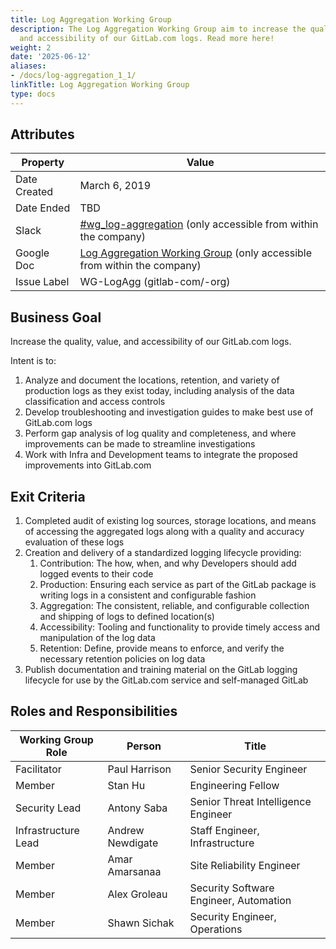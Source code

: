 ```yaml
---
title: Log Aggregation Working Group
description: The Log Aggregation Working Group aim to increase the quality, value,
  and accessibility of our GitLab.com logs. Read more here!
weight: 2
date: '2025-06-12'
aliases:
- /docs/log-aggregation_1_1/
linkTitle: Log Aggregation Working Group
type: docs
---
```


## Attributes

| Property     | Value |
|--------------|-------|
| Date Created | March 6, 2019 |
| Date Ended   | TBD |
| Slack        | [#wg_log-aggregation](https://gitlab.slack.com/messages/CGR0T1C6P) (only accessible from within the company) |
| Google Doc   | [Log Aggregation Working Group](https://docs.google.com/document/d/192B68tEuw5KoJEKwlzDlVbXS8PaxOT57M2MAcjCbHVo/edit) (only accessible from within the company) |
| Issue Label | WG-LogAgg (gitlab-com/-org) |

## Business Goal

Increase the quality, value, and accessibility of our GitLab.com logs.

Intent is to:

1. Analyze and document the locations, retention, and variety of production logs as they exist today, including analysis of the data classification and access controls
1. Develop troubleshooting and investigation guides to make best use of GitLab.com logs
1. Perform gap analysis of log quality and completeness, and where improvements can be made to streamline investigations
1. Work with Infra and Development teams to integrate the proposed improvements into GitLab.com

## Exit Criteria

1. Completed audit of existing log sources, storage locations, and means of accessing the aggregated logs along with a quality and accuracy evaluation of these logs
1. Creation and delivery of a standardized logging lifecycle providing:
   1. Contribution: The how, when, and why Developers should add logged events to their code
   1. Production: Ensuring each service as part of the GitLab package is writing logs in a consistent and configurable fashion
   1. Aggregation: The consistent, reliable, and configurable collection and shipping of logs to defined location(s)
   1. Accessibility: Tooling and functionality to provide timely access and manipulation of the log data
   1. Retention: Define, provide means to enforce, and verify the necessary retention policies on log data
1. Publish documentation and training material on the GitLab logging lifecycle for use by the GitLab.com service and self-managed GitLab

## Roles and Responsibilities

| Working Group Role    | Person                | Title                                  |
|-----------------------|-----------------------|----------------------------------------|
| Facilitator           | Paul Harrison         | Senior Security Engineer               |
| Member                | Stan Hu               | Engineering Fellow                     |
| Security Lead         | Antony Saba           | Senior Threat Intelligence Engineer    |
| Infrastructure Lead   | Andrew Newdigate      | Staff Engineer, Infrastructure         |
| Member                | Amar Amarsanaa        | Site Reliability Engineer              |
| Member                | Alex Groleau          | Security Software Engineer, Automation |
| Member                | Shawn Sichak          | Security Engineer, Operations          |
